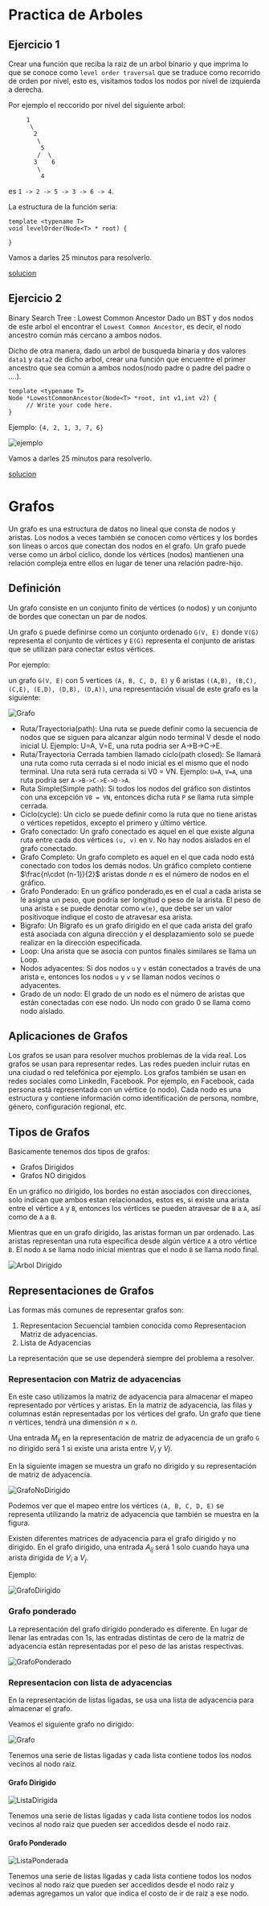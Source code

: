 # Practica de Arboles

## Ejercicio 1
Crear una función que reciba la raiz de un arbol binario y que imprima lo que se conoce como `level order traversal` que se traduce como recorrido de orden por nivel, esto es, visitamos todos los nodos por nivel de izquierda a derecha.

Por ejemplo el reccorido por nivel del siguiente arbol:
```
     1
      \
       2
        \
         5
        /  \
       3    6
        \
         4 
```
es `1 -> 2 -> 5 -> 3 -> 6 -> 4`.

La estructura de la función seria:
```
template <typename T>
void levelOrder(Node<T> * root) {

}
```

Vamos a darles 25 minutos para resolverlo.

[solucion](codigos/clase_23_practica_01.cpp)

## Ejercicio 2

Binary Search Tree : Lowest Common Ancestor
Dado un BST y dos nodos de este arbol el encontrar el `Lowest Common Ancestor`, es decir, el nodo ancestro común más cercano a ambos nodos.

Dicho de otra manera, dado un arbol de busqueda binaria y dos valores `data1` y `data2` de dicho arbol, crear una función que encuentre el primer ancestro que sea común a ambos nodos(nodo padre o padre del padre o ....).

```
template <typename T>
Node *LowestCommonAncestor(Node<T> *root, int v1,int v2) {
     // Write your code here.
}

```
Ejemplo: `{4, 2, 1, 3, 7, 6}`

![ejemplo](images/LCASample_01.png)


Vamos a darles 25 minutos para resolverlo.

[solucion](codigos/clase_23_practica_02.cpp)


# Grafos

Un grafo es una estructura de datos no lineal que consta de nodos y aristas. Los nodos a veces también se conocen como vértices y los bordes son líneas o arcos que conectan dos nodos en el grafo. Un grafo puede verse como un árbol cíclico, donde los vértices (nodos) mantienen una relación compleja entre ellos en lugar de tener una relación padre-hijo.

## Definición

Un grafo consiste en un conjunto finito de vértices (o nodos) y un conjunto de bordes que conectan un par de nodos.

Un grafo `G` puede definirse como un conjunto ordenado `G(V, E)` donde `V(G)` representa el conjunto de vértices y `E(G)` representa el conjunto de aristas que se utilizan para conectar estos vértices.

Por ejemplo:

un grafo `G(V, E)` con 5 vertices `(A, B, C, D, E)` y 6 aristas `((A,B), (B,C), (C,E), (E,D), (D,B), (D,A))`, una representación visual de este grafo es la siguiente:

![Grafo](images/graph-definition.png)


- Ruta/Trayectoria(path): Una ruta se puede definir como la secuencia de nodos que se siguen para alcanzar algún nodo terminal V desde el nodo inicial U. Ejemplo: U=A, V=E, una ruta podria ser A->B->C->E.
- Ruta/Trayectoria Cerrada tambien llamado ciclo(path closed): Se llamará una ruta como ruta cerrada si el nodo inicial es el mismo que el nodo terminal. Una ruta será ruta cerrada si V0 = VN. Ejemplo: `U=A`, `V=A`, una ruta podria ser `A->B->C->E->D->A`.
- Ruta Simple(Simple path): Si todos los nodos del gráfico son distintos con una excepción `V0 = VN`, entonces dicha ruta `P` se llama ruta simple cerrada.
- Ciclo(cycle): Un ciclo se puede definir como la ruta que no tiene aristas o vértices repetidos, excepto el primero y último vértice.
- Grafo conectado: Un grafo conectado es aquel en el que existe alguna ruta entre cada dos vértices `(u, v)` en `V`. No hay nodos aislados en el grafo conectado.
- Grafo Completo: Un grafo completo es aquel en el que cada nodo está conectado con todos los demás nodos. Un gráfico completo contiene $\frac{n\cdot (n-1)}{2}$ aristas donde $n$ es el número de nodos en el gráfico.
- Grafo Ponderado: En un gráfico ponderado,es en el cual a cada arista se le asigna un peso, que podria ser longitud o peso de la arista. El peso de una arista `e` se puede denotar como `w(e)`, que debe ser un valor positivoque indique el costo de atravesar esa arista.
- Bigrafo: Un Bigrafo es un grafo dirigido en el que cada arista del grafo está asociada con alguna dirección y el desplazamiento solo se puede realizar en la dirección especificada.
- Loop: Una arista que se asocia con puntos finales similares se llama un Loop.
- Nodos adyacentes: Si dos nodos `u` y `v` están conectados a través de una arista `e`, entonces los nodos `u` y `v` se llaman nodos vecinos o adyacentes.
- Grado de un nodo: El grado de un nodo es el número de aristas que están conectadas con ese nodo. Un nodo con grado 0 se llama como nodo aislado.


## Aplicaciones de Grafos

Los grafos se usan para resolver muchos problemas de la vida real. Los grafos se usan para representar redes. Las redes pueden incluir rutas en una ciudad o red telefónica por ejemplo. Los grafos también se usan en redes sociales como LinkedIn, Facebook. Por ejemplo, en Facebook, cada persona está representada con un vértice (o nodo). Cada nodo es una estructura y contiene información como identificación de persona, nombre, género, configuración regional, etc.


## Tipos de Grafos

Basicamente tenemos dos tipos de grafos:
- Grafos Dirigidos
- Grafos NO dirigidos

En un gráfico no dirigido, los bordes no están asociados con direcciones, solo indican que ambos estan relacionados, estos es, si existe una arista entre el vértice `A` y `B`, entonces los vértices se pueden atravesar de `B` a `A`, así como de `A` a `B`.

Mientras que en un grafo dirigido, las aristas forman un par ordenado. Las aristas representan una ruta específica desde algún vértice `A` a otro vértice `B`. El nodo `A` se llama nodo inicial mientras que el nodo `B` se llama nodo final.

![Arbol Dirigido](images/directed-and-undirected-graph.png)

## Representaciones de Grafos

Las formas más comunes de representar grafos son:
1. Representacion Secuencial tambien conocida como Representacion Matriz de adyacencias.
2. Lista de Adyacencias

La representación que se use dependerá siempre del problema a resolver.

### Representacion con Matriz de adyacencias

En este caso utilizamos la matriz de adyacencia para almacenar el mapeo representado por vértices y aristas. En la matriz de adyacencia, las filas y columnas están representadas por los vértices del grafo. Un grafo que tiene $n$ vértices, tendrá una dimensión $n \times n$.

Una entrada $M_{ij}$ en la representación de matriz de adyacencia de un grafo `G` no dirigido será 1 si existe una arista entre $V_{i}$ y $V{j}$.


En la siguiente imagen se muestra un grafo no dirigido y su representación de matriz de adyacencia.

![GrafoNoDirigido](images/sequential-representation.png)

Podemos ver que el mapeo entre los vértices `(A, B, C, D, E)` se representa utilizando la matriz de adyacencia que también se muestra en la figura.


Existen diferentes matrices de adyacencia para el grafo dirigido y no dirigido. En el grafo dirigido, una entrada $A_{ij}$ será 1 solo cuando haya una arista dirigida de $V_{i}$ a $V_{j}$.

Ejemplo:

![GrafoDirigido](images/sequential-representation2.png)


### Grafo ponderado

La representación del grafo dirigido ponderado es diferente. En lugar de llenar las entradas con 1s, las entradas distintas de cero de la matriz de adyacencia están representadas por el peso de las aristas respectivas.

![GrafoPonderado](images/sequential-representation3.png)


### Representacion con lista de adyacencias

En la representación de listas ligadas, se usa una lista de adyacencia para almacenar el grafo.

Veamos el siguiente grafo no dirigido:

![Grafo](images/graph-representation-linked-representation.png)

Tenemos una serie de listas ligadas y cada lista contiene todos los nodos vecinos al nodo raiz.

#### Grafo Dirigido

![ListaDirigida](images/graph-representation-linked-representation2.png)

Tenemos una serie de listas ligadas y cada lista contiene todos los nodos vecinos al nodo raiz que pueden ser accedidos desde el nodo raiz.

#### Grafo Ponderado

![ListaPonderada](images/graph-representation-linked-representation3.png)

Tenemos una serie de listas ligadas y cada lista contiene todos los nodos vecinos al nodo raiz que pueden ser accedidos desde el nodo raiz y ademas agregamos un valor que indica el costo de ir de raiz a ese nodo.

